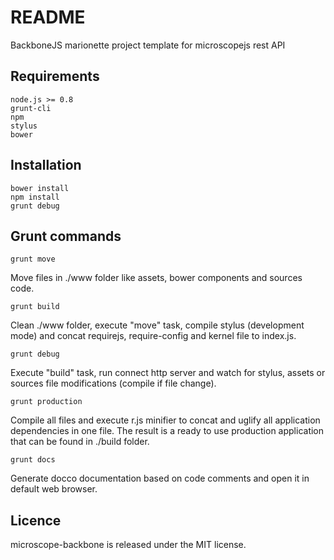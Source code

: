 README
======

BackboneJS marionette project template for microscopejs rest API

Requirements
------------

	node.js >= 0.8
	grunt-cli
	npm
	stylus
	bower

Installation
------------

	bower install
	npm install
	grunt debug

Grunt commands
--------------

	grunt move
Move files in ./www folder like assets, bower components and sources code.

	grunt build
Clean ./www folder, execute "move" task, compile stylus (development mode) and concat requirejs, require-config and kernel file to index.js.

	grunt debug
Execute "build" task, run connect http server and watch for stylus, assets or sources file modifications (compile if file change).

	grunt production
Compile all files and execute r.js minifier to concat and uglify all application dependencies in one file.
The result is a ready to use production application that can be found in ./build folder.

	grunt docs
Generate docco documentation based on code comments and open it in default web browser.

Licence
-------

microscope-backbone is released under the MIT license.